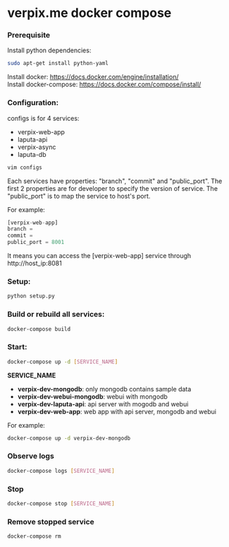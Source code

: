 # verpix.me docker compose

### Prerequisite 
Install python dependencies:
```sh
sudo apt-get install python-yaml
```
Install docker: https://docs.docker.com/engine/installation/   
Install docker-compose: https://docs.docker.com/compose/install/
### Configuration:
configs is for 4 services: 
- verpix-web-app 
- laputa-api
- verpix-async
- laputa-db

```sh
vim configs
```
Each services have properties: "branch", "commit" and "public_port".
The first 2 properties are for developer to specify the version of service.
The "public_port" is to map the service to host's port.

For example:
```python
[verpix-web-app]
branch =         
commit =
public_port = 8001
```
It means you can access the [verpix-web-app] service through http://host_ip:8081


### Setup:
```sh
python setup.py
```

### Build or rebuild all services:
```sh
docker-compose build
```
### Start:
```sh
docker-compose up -d [SERVICE_NAME]
```
**SERVICE_NAME**
- **verpix-dev-mongodb**: only mongodb contains sample data
- **verpix-dev-webui-mongodb**: webui with mongodb
- **verpix-dev-laputa-api**: api server with mogodb and webui
- **verpix-dev-web-app**: web app with api server, mongodb and webui

For example:
```sh 
docker-compose up -d verpix-dev-mongodb
```

### Observe logs
```sh 
docker-compose logs [SERVICE_NAME]
```

### Stop
```sh 
docker-compose stop [SERVICE_NAME]
```
### Remove stopped service 
```sh 
docker-compose rm
```




